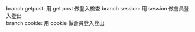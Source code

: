 branch getpost: 用 get post 做登入檢查
branch session: 用 session 做會員登入登出<br>
branch cookie: 用 cookie 做會員登入登出<br>

